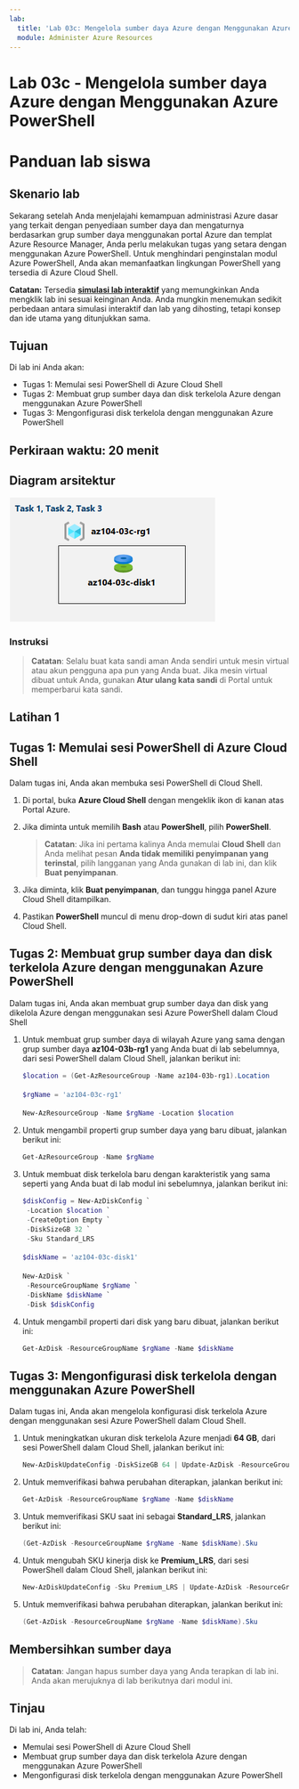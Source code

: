 ```yaml
---
lab:
  title: 'Lab 03c: Mengelola sumber daya Azure dengan Menggunakan Azure PowerShell'
  module: Administer Azure Resources
---
```


# Lab 03c - Mengelola sumber daya Azure dengan Menggunakan Azure PowerShell
# Panduan lab siswa

## Skenario lab

Sekarang setelah Anda menjelajahi kemampuan administrasi Azure dasar yang terkait dengan penyediaan sumber daya dan mengaturnya berdasarkan grup sumber daya menggunakan portal Azure dan templat Azure Resource Manager, Anda perlu melakukan tugas yang setara dengan menggunakan Azure PowerShell. Untuk menghindari penginstalan modul Azure PowerShell, Anda akan memanfaatkan lingkungan PowerShell yang tersedia di Azure Cloud Shell.

**Catatan:** Tersedia **[simulasi lab interaktif](https://mslabs.cloudguides.com/guides/AZ-104%20Exam%20Guide%20-%20Microsoft%20Azure%20Administrator%20Exercise%206)** yang memungkinkan Anda mengklik lab ini sesuai keinginan Anda. Anda mungkin menemukan sedikit perbedaan antara simulasi interaktif dan lab yang dihosting, tetapi konsep dan ide utama yang ditunjukkan sama. 

## Tujuan

Di lab ini Anda akan:

+ Tugas 1: Memulai sesi PowerShell di Azure Cloud Shell
+ Tugas 2: Membuat grup sumber daya dan disk terkelola Azure dengan menggunakan Azure PowerShell
+ Tugas 3: Mengonfigurasi disk terkelola dengan menggunakan Azure PowerShell

## Perkiraan waktu: 20 menit

## Diagram arsitektur

![gambar](../media/lab03c.png)

### Instruksi

> **Catatan**:  Selalu buat kata sandi aman Anda sendiri untuk mesin virtual atau akun pengguna apa pun yang Anda buat. Jika mesin virtual dibuat untuk Anda, gunakan **Atur ulang kata sandi** di Portal untuk memperbarui kata sandi. 

## Latihan 1

## Tugas 1: Memulai sesi PowerShell di Azure Cloud Shell

Dalam tugas ini, Anda akan membuka sesi PowerShell di Cloud Shell. 

1. Di portal, buka **Azure Cloud Shell** dengan mengeklik ikon di kanan atas Portal Azure.

1. Jika diminta untuk memilih **Bash** atau **PowerShell**, pilih **PowerShell**. 

    >**Catatan**: Jika ini pertama kalinya Anda memulai **Cloud Shell** dan Anda melihat pesan **Anda tidak memiliki penyimpanan yang terinstal**, pilih langganan yang Anda gunakan di lab ini, dan klik **Buat penyimpanan**. 

1. Jika diminta, klik **Buat penyimpanan**, dan tunggu hingga panel Azure Cloud Shell ditampilkan. 

1. Pastikan **PowerShell** muncul di menu drop-down di sudut kiri atas panel Cloud Shell.

## Tugas 2: Membuat grup sumber daya dan disk terkelola Azure dengan menggunakan Azure PowerShell

Dalam tugas ini, Anda akan membuat grup sumber daya dan disk yang dikelola Azure dengan menggunakan sesi Azure PowerShell dalam Cloud Shell

1. Untuk membuat grup sumber daya di wilayah Azure yang sama dengan grup sumber daya **az104-03b-rg1** yang Anda buat di lab sebelumnya, dari sesi PowerShell dalam Cloud Shell, jalankan berikut ini:

   ```powershell
   $location = (Get-AzResourceGroup -Name az104-03b-rg1).Location

   $rgName = 'az104-03c-rg1'

   New-AzResourceGroup -Name $rgName -Location $location
   ```
1. Untuk mengambil properti grup sumber daya yang baru dibuat, jalankan berikut ini:

   ```powershell
   Get-AzResourceGroup -Name $rgName
   ```
1. Untuk membuat disk terkelola baru dengan karakteristik yang sama seperti yang Anda buat di lab modul ini sebelumnya, jalankan berikut ini:

   ```powershell
   $diskConfig = New-AzDiskConfig `
    -Location $location `
    -CreateOption Empty `
    -DiskSizeGB 32 `
    -Sku Standard_LRS

   $diskName = 'az104-03c-disk1'

   New-AzDisk `
    -ResourceGroupName $rgName `
    -DiskName $diskName `
    -Disk $diskConfig
   ```

1. Untuk mengambil properti dari disk yang baru dibuat, jalankan berikut ini:

   ```powershell
   Get-AzDisk -ResourceGroupName $rgName -Name $diskName
   ```

## Tugas 3: Mengonfigurasi disk terkelola dengan menggunakan Azure PowerShell

Dalam tugas ini, Anda akan mengelola konfigurasi disk terkelola Azure dengan menggunakan sesi Azure PowerShell dalam Cloud Shell. 

1. Untuk meningkatkan ukuran disk terkelola Azure menjadi **64 GB**, dari sesi PowerShell dalam Cloud Shell, jalankan berikut ini:

   ```powershell
   New-AzDiskUpdateConfig -DiskSizeGB 64 | Update-AzDisk -ResourceGroupName $rgName -DiskName $diskName
   ```

1. Untuk memverifikasi bahwa perubahan diterapkan, jalankan berikut ini:

   ```powershell
   Get-AzDisk -ResourceGroupName $rgName -Name $diskName
   ```

1. Untuk memverifikasi SKU saat ini sebagai **Standard_LRS**, jalankan berikut ini:

   ```powershell
   (Get-AzDisk -ResourceGroupName $rgName -Name $diskName).Sku
   ```

1. Untuk mengubah SKU kinerja disk ke **Premium_LRS**, dari sesi PowerShell dalam Cloud Shell, jalankan berikut ini:

   ```powershell
   New-AzDiskUpdateConfig -Sku Premium_LRS | Update-AzDisk -ResourceGroupName $rgName -DiskName $diskName
   ```

1. Untuk memverifikasi bahwa perubahan diterapkan, jalankan berikut ini:

   ```powershell
   (Get-AzDisk -ResourceGroupName $rgName -Name $diskName).Sku
   ```

## Membersihkan sumber daya

   >**Catatan**: Jangan hapus sumber daya yang Anda terapkan di lab ini. Anda akan merujuknya di lab berikutnya dari modul ini.

## Tinjau

Di lab ini, Anda telah:

- Memulai sesi PowerShell di Azure Cloud Shell
- Membuat grup sumber daya dan disk terkelola Azure dengan menggunakan Azure PowerShell
- Mengonfigurasi disk terkelola dengan menggunakan Azure PowerShell
